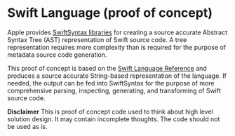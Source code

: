 # Swift Language (proof of concept)
Apple provides <a href="https://github.com/apple/swift-syntax">SwiftSyntax libraries</a> for creating a source accurate Abstract Syntax Tree (AST) representation of Swift source code. A tree representation requires more complexity than is required for the purpose of metadata source code generation. 

This proof of concept is based on the <a href="https://docs.swift.org/swift-book/documentation/the-swift-programming-language/aboutthelanguagereference">Swift Language Reference</a> and produces a source accurate String-based representation of the language. If needed, the output can be fed into SwiftSyntax for the purpose of more comprehensive parsing, inspecting, generating, and transforming of Swift source code.

**Disclaimer** This is proof of concept code used to think about high level solution design. It may contain incomplete thoughts. The code should not be used as is.
